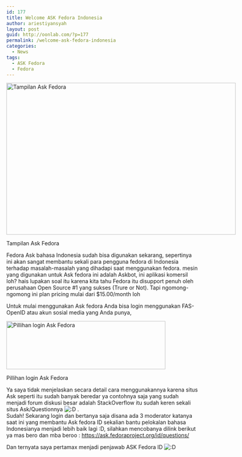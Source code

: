 ```yaml
---
id: 177
title: Welcome ASK Fedora Indonesia
author: ariestiyansyah
layout: post
guid: http://oonlab.com/?p=177
permalink: /welcome-ask-fedora-indonesia
categories:
  - News
tags:
  - ASK Fedora
  - Fedora
---
```

<div id="attachment_178" style="width: 610px" class="wp-caption aligncenter">
  <a href="http://oonlab.com/wp-content/uploads/2014/01/Screenshot-from-2014-01-23-190832.png"><img class="size-large wp-image-178" alt="Tampilan Ask Fedora" src="http://oonlab.com/wp-content/uploads/2014/01/Screenshot-from-2014-01-23-190832-600x397.png" width="600" height="397" /></a>
  
  <p class="wp-caption-text">
    Tampilan Ask Fedora
  </p>
</div>

Fedora Ask bahasa Indonesia sudah bisa digunakan sekarang, sepertinya ini akan sangat membantu sekali para pengguna fedora di Indonesia terhadap masalah-masalah yang dihadapi saat menggunakan fedora. mesin yang digunakan untuk Ask fedora ini adalah Askbot, ini aplikasi komersil loh? hais lupakan soal itu karena kita tahu Fedora itu disupport penuh oleh perusahaan Open Source #1 yang sukses (Trure or Not). Tapi ngomong-ngomong ini plan pricing mulai dari $15.00/month loh

Untuk mulai menggunakan Ask fedora Anda bisa login menggunakan FAS-OpenID atau akun sosial media yang Anda punya,

<div id="attachment_179" style="width: 426px" class="wp-caption aligncenter">
  <a href="http://oonlab.com/wp-content/uploads/2014/01/Screenshot-from-2014-01-23-190513.png"><img class="size-full wp-image-179" alt="Pillihan login Ask Fedora" src="http://oonlab.com/wp-content/uploads/2014/01/Screenshot-from-2014-01-23-190513.png" width="416" height="126" /></a>
  
  <p class="wp-caption-text">
    Pillihan login Ask Fedora
  </p>
</div>

Ya saya tidak menjelaskan secara detail cara menggunakannya karena situs Ask seperti itu sudah banyak beredar ya contohnya saja yang sudah menjadi forum diskusi besar adalah StackOverflow itu sudah keren sekali situs Ask/Questionnya <img src="https://oonlab.com/wp-includes/images/smilies/icon_biggrin.gif" alt=":D" class="wp-smiley" /> .  
Sudah! Sekarang login dan bertanya saja disana ada 3 moderator katanya saat ini yang membantu Ask fedora ID sekalian bantu pelokalan bahasa Indonesianya menjadi lebih baik lagi :D, silahkan mencobanya dilink berikut ya mas bero dan mba beroo : <a href="https://ask.fedoraproject.org/id/questions/" target="_blank">https://ask.fedoraproject.org/id/questions/</a>

Dan ternyata saya pertamax menjadi penjawab ASK Fedora ID <img src="https://oonlab.com/wp-includes/images/smilies/icon_biggrin.gif" alt=":D" class="wp-smiley" /> 

&nbsp;

&nbsp;

&nbsp;